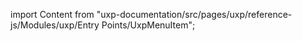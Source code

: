 
import Content from "uxp-documentation/src/pages/uxp/reference-js/Modules/uxp/Entry Points/UxpMenuItem";

<Content query="product=photoshop"/>
